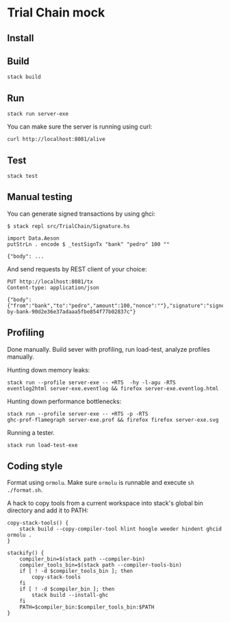 # Trial Chain mock

## Install

## Build

```
stack build
```

## Run

```
stack run server-exe
```

You can make sure the server is running using curl:

```
curl http://localhost:8081/alive
```

## Test

```
stack test
```

## Manual testing

You can generate signed transactions by using ghci:

```
$ stack repl src/TrialChain/Signature.hs

import Data.Aeson
putStrLn . encode $ _testSignTx "bank" "pedro" 100 ""

{"body": ...
```

And send requests by REST client of your choice:

```
PUT http://localhost:8081/tx
Content-type: application/json

{"body":{"from":"bank","to":"pedro","amount":100,"nonce":""},"signature":"signed-by-bank-90d2e36e37adaaa5fbe854f77b02837c"}
```

## Profiling

Done manually. Build sever with profiling, run load-test, analyze profiles
manually.

Hunting down memory leaks:

```
stack run --profile server-exe -- +RTS  -hy -l-agu -RTS
eventlog2html server-exe.eventlog && firefox server-exe.eventlog.html
```

Hunting down performance bottlenecks:

```
stack run --profile server-exe -- +RTS -p -RTS
ghc-prof-flamegraph server-exe.prof && firefox firefox server-exe.svg
```

Running a tester.

```
stack run load-test-exe
```

## Coding style

Format using `ormolu`. Make sure `ormolu` is runnable and execute `sh ./format.sh`.

A hack to copy tools from a current workspace into stack's global bin directory and add it to PATH:
```
copy-stack-tools() {
    stack build --copy-compiler-tool hlint hoogle weeder hindent ghcid ormolu .
}

stackify() {
    compiler_bin=$(stack path --compiler-bin)
    compiler_tools_bin=$(stack path --compiler-tools-bin)
    if [ ! -d $compiler_tools_bin ]; then
        copy-stack-tools
    fi
    if [ ! -d $compiler_bin ]; then
        stack build --install-ghc
    fi
    PATH=$compiler_bin:$compiler_tools_bin:$PATH
}
```
